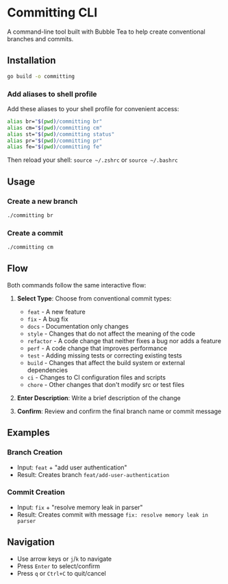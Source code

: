 # Committing CLI

A command-line tool built with Bubble Tea to help create conventional branches and commits.

## Installation

```bash
go build -o committing
```

### Add aliases to shell profile
Add these aliases to your shell profile for convenient access:
```bash
alias br="$(pwd)/committing br"
alias cm="$(pwd)/committing cm" 
alias st="$(pwd)/committing status"
alias pr="$(pwd)/committing pr"
alias fe="$(pwd)/committing fe"
```

Then reload your shell: `source ~/.zshrc` or `source ~/.bashrc`

## Usage

### Create a new branch
```bash
./committing br
```

### Create a commit
```bash
./committing cm
```

## Flow

Both commands follow the same interactive flow:

1. **Select Type**: Choose from conventional commit types:
   - `feat` - A new feature
   - `fix` - A bug fix
   - `docs` - Documentation only changes
   - `style` - Changes that do not affect the meaning of the code
   - `refactor` - A code change that neither fixes a bug nor adds a feature
   - `perf` - A code change that improves performance
   - `test` - Adding missing tests or correcting existing tests
   - `build` - Changes that affect the build system or external dependencies
   - `ci` - Changes to CI configuration files and scripts
   - `chore` - Other changes that don't modify src or test files

2. **Enter Description**: Write a brief description of the change

3. **Confirm**: Review and confirm the final branch name or commit message

## Examples

### Branch Creation
- Input: `feat` + "add user authentication"
- Result: Creates branch `feat/add-user-authentication`

### Commit Creation  
- Input: `fix` + "resolve memory leak in parser"
- Result: Creates commit with message `fix: resolve memory leak in parser`

## Navigation

- Use arrow keys or `j`/`k` to navigate
- Press `Enter` to select/confirm
- Press `q` or `Ctrl+C` to quit/cancel
